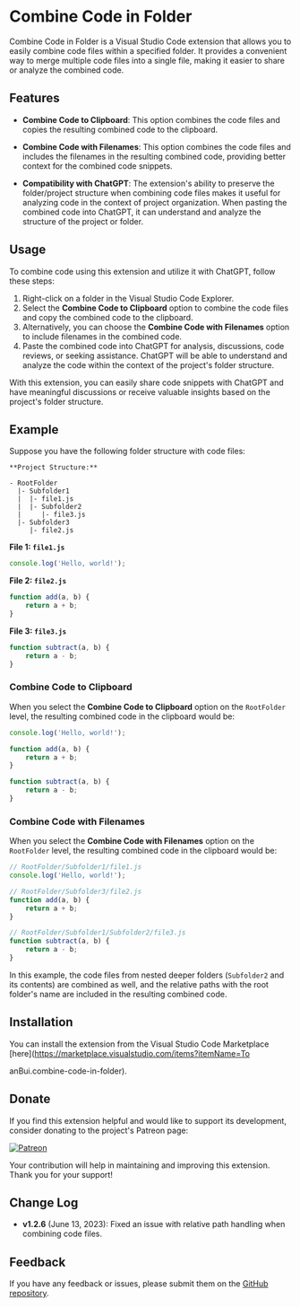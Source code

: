 # Combine Code in Folder

Combine Code in Folder is a Visual Studio Code extension that allows you to easily combine code files within a specified folder. It provides a convenient way to merge multiple code files into a single file, making it easier to share or analyze the combined code.

## Features

- **Combine Code to Clipboard**: This option combines the code files and copies the resulting combined code to the clipboard.

- **Combine Code with Filenames**: This option combines the code files and includes the filenames in the resulting combined code, providing better context for the combined code snippets.

- **Compatibility with ChatGPT**: The extension's ability to preserve the folder/project structure when combining code files makes it useful for analyzing code in the context of project organization. When pasting the combined code into ChatGPT, it can understand and analyze the structure of the project or folder.

## Usage

To combine code using this extension and utilize it with ChatGPT, follow these steps:

1. Right-click on a folder in the Visual Studio Code Explorer.
2. Select the **Combine Code to Clipboard** option to combine the code files and copy the combined code to the clipboard.
3. Alternatively, you can choose the **Combine Code with Filenames** option to include filenames in the combined code.
4. Paste the combined code into ChatGPT for analysis, discussions, code reviews, or seeking assistance. ChatGPT will be able to understand and analyze the code within the context of the project's folder structure.

With this extension, you can easily share code snippets with ChatGPT and have meaningful discussions or receive valuable insights based on the project's folder structure.

## Example

Suppose you have the following folder structure with code files:

```
**Project Structure:**

- RootFolder
  |- Subfolder1
  |  |- file1.js
  |  |- Subfolder2
  |     |- file3.js
  |- Subfolder3
     |- file2.js

```

**File 1: `file1.js`**
```javascript
console.log('Hello, world!');
```

**File 2: `file2.js`**
```javascript
function add(a, b) {
    return a + b;
}
```

**File 3: `file3.js`**
```javascript
function subtract(a, b) {
    return a - b;
}
```

### Combine Code to Clipboard

When you select the **Combine Code to Clipboard** option on the `RootFolder` level, the resulting combined code in the clipboard would be:

```javascript
console.log('Hello, world!');

function add(a, b) {
    return a + b;
}

function subtract(a, b) {
    return a - b;
}
```

### Combine Code with Filenames

When you select the **Combine Code with Filenames** option on the `RootFolder` level, the resulting combined code in the clipboard would be:

```javascript
// RootFolder/Subfolder1/file1.js
console.log('Hello, world!');

// RootFolder/Subfolder3/file2.js
function add(a, b) {
    return a + b;
}

// RootFolder/Subfolder1/Subfolder2/file3.js
function subtract(a, b) {
    return a - b;
}
```

In this example, the code files from nested deeper folders (`Subfolder2` and its contents) are combined as well, and the relative paths with the root folder's name are included in the resulting combined code.

## Installation

You can install the extension from the Visual Studio Code Marketplace [here](https://marketplace.visualstudio.com/items?itemName=To

anBui.combine-code-in-folder).

## Donate

If you find this extension helpful and would like to support its development, consider donating to the project's Patreon page:

[![Patreon](https://img.shields.io/badge/support-patreon-F96854.svg)](https://patreon.com/ToanBui)

Your contribution will help in maintaining and improving this extension. Thank you for your support!

## Change Log

- **v1.2.6** (June 13, 2023): Fixed an issue with relative path handling when combining code files.

## Feedback

If you have any feedback or issues, please submit them on the [GitHub repository](https://github.com/buimanhtoan-it/combine-code-in-folder/issues).